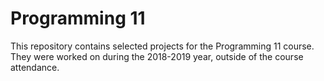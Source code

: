 # Programming 11
This repository contains selected projects for the Programming 11 course. They were worked on during the 2018-2019 year, outside of the course attendance.

